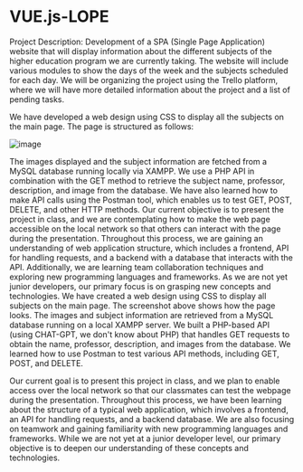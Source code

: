 # VUE.js-LOPE
Project Description: Development of a SPA (Single Page Application) website that will display information about the different subjects of the higher education program we are currently taking. 
The website will include various modules to show the days of the week and the subjects scheduled for each day.
We will be organizing the project using the Trello platform, where we will have more detailed information about the project and a list of pending tasks.


We have developed a web design using CSS to display all the subjects on the main page. The page is structured as follows: 

![image](https://github.com/user-attachments/assets/a5173cce-0a5c-4141-a3e3-bb3dba3ffdc5) 

The images displayed and the subject information are fetched from a MySQL database running locally via XAMPP. We use a PHP API in combination with the GET method to retrieve the subject name, professor, description, and image from the database. 
We have also learned how to make API calls using the Postman tool, which enables us to test GET, POST, DELETE, and other HTTP methods. 
Our current objective is to present the project in class, and we are contemplating how to make the web page accessible on the local network so that others can interact with the page during the presentation. 
Throughout this process, we are gaining an understanding of web application structure, which includes a frontend, API for handling requests, and a backend with a database that interacts with the API. 
Additionally, we are learning team collaboration techniques and exploring new programming languages and frameworks. As we are not yet junior developers, our primary focus is on grasping new concepts and technologies.
We have created a web design using CSS to display all subjects on the main page. The screenshot above shows how the page looks. The images and subject information are retrieved from a MySQL database running on a local XAMPP server. 
We built a PHP-based API (using CHAT-GPT, we don't know about PHP) that handles GET requests to obtain the name, professor, description, and images from the database. We learned how to use Postman to test various API methods, including GET, POST, and DELETE.

Our current goal is to present this project in class, and we plan to enable access over the local network so that our classmates can test the webpage during the presentation. Throughout this process, we have been learning about the structure of a typical web application, which involves a frontend, an API for handling requests, and a backend database. We are also focusing on teamwork and gaining familiarity with new programming languages and frameworks. While we are not yet at a junior developer level, our primary objective is to deepen our understanding of these concepts and technologies.
